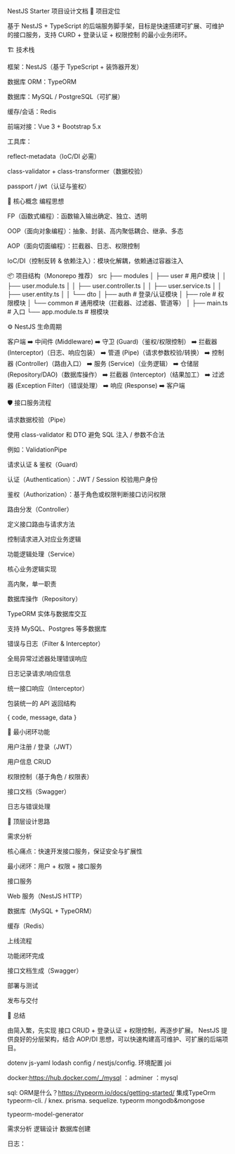 NestJS Starter 项目设计文档
🎯 项目定位

基于 NestJS + TypeScript 的后端服务脚手架，目标是快速搭建可扩展、可维护的接口服务，支持 CURD + 登录认证 + 权限控制 的最小业务闭环。

🏗 技术栈

框架：NestJS（基于 TypeScript + 装饰器开发）

数据库 ORM：TypeORM

数据库：MySQL / PostgreSQL（可扩展）

缓存/会话：Redis

前端对接：Vue 3 + Bootstrap 5.x

工具库：

reflect-metadata（IoC/DI 必需）

class-validator + class-transformer（数据校验）

passport / jwt（认证与鉴权）

🔑 核心概念
编程思想

FP（函数式编程）：函数输入输出确定、独立、透明

OOP（面向对象编程）：抽象、封装、高内聚低耦合、继承、多态

AOP（面向切面编程）：拦截器、日志、权限控制

IoC/DI（控制反转 & 依赖注入）：模块化解耦，依赖通过容器注入

📦 项目结构（Monorepo 推荐）
src
 ├── modules
 │    ├── user          # 用户模块
 │    │    ├── user.module.ts
 │    │    ├── user.controller.ts
 │    │    ├── user.service.ts
 │    │    ├── user.entity.ts
 │    │    └── dto
 │    ├── auth          # 登录/认证模块
 │    ├── role          # 权限模块
 │    └── common        # 通用模块（拦截器、过滤器、管道等）
 │
 ├── main.ts            # 入口
 └── app.module.ts      # 根模块

⚙️ NestJS 生命周期

客户端
➡️ 中间件 (Middleware)
➡️ 守卫 (Guard)（鉴权/权限控制）
➡️ 拦截器 (Interceptor)（日志、响应包装）
➡️ 管道 (Pipe)（请求参数校验/转换）
➡️ 控制器 (Controller)（路由入口）
➡️ 服务 (Service)（业务逻辑）
➡️ 仓储层 (Repository/DAO)（数据库操作）
➡️ 拦截器 (Interceptor)（结果加工）
➡️ 过滤器 (Exception Filter)（错误处理）
➡️ 响应 (Response)
➡️ 客户端

🛡️ 接口服务流程

请求数据校验（Pipe）

使用 class-validator 和 DTO 避免 SQL 注入 / 参数不合法

例如：ValidationPipe

请求认证 & 鉴权（Guard）

认证（Authentication）：JWT / Session 校验用户身份

鉴权（Authorization）：基于角色或权限判断接口访问权限

路由分发（Controller）

定义接口路由与请求方法

控制请求进入对应业务逻辑

功能逻辑处理（Service）

核心业务逻辑实现

高内聚，单一职责

数据库操作（Repository）

TypeORM 实体与数据库交互

支持 MySQL、Postgres 等多数据库

错误与日志（Filter & Interceptor）

全局异常过滤器处理错误响应

日志记录请求/响应信息

统一接口响应（Interceptor）

包装统一的 API 返回结构

{ code, message, data }

🚀 最小闭环功能

 用户注册 / 登录（JWT）

 用户信息 CRUD

 权限控制（基于角色 / 权限表）

 接口文档（Swagger）

 日志与错误处理

📖 顶层设计思路

需求分析

核心痛点：快速开发接口服务，保证安全与扩展性

最小闭环：用户 + 权限 + 接口服务

接口服务

Web 服务（NestJS HTTP）

数据库（MySQL + TypeORM）

缓存（Redis）

上线流程

功能闭环完成

接口文档生成（Swagger）

部署与测试

发布与交付

📌 总结

由简入繁，先实现 接口 CRUD + 登录认证 + 权限控制，再逐步扩展。
NestJS 提供良好的分层架构，结合 AOP/DI 思想，可以快速构建高可维护、可扩展的后端项目。


dotenv
js-yaml
lodash
config / nestjs/config. 环境配置
joi

<!-- docker容器链接数据库 -->
docker:https://hub.docker.com/_/mysql
：adminer
：mysql


sql:
 ORM是什么？https://typeorm.io/docs/getting-started/
 集成TypeOrm typeorm-cli. / knex. prisma. sequelize. typeorm
 mongodb&mongose
 <!-- https://open.yesapi.cn/list.html -->
typeorm-model-generator

需求分析 逻辑设计 数据库创建 

日志：
